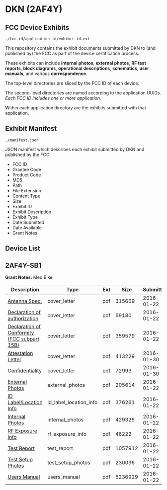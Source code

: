 # DKN (2AF4Y)
## FCC Device Exhibits

```
./fcc-id/application-id/exhibit-id.ext
```

This repository contains the exhibit documents submitted by DKN to (and published by) the FCC as part of the device certification process.

These exhibits can include **internal photos**, **external photos**, **RF test reports**, **block diagrams**, **operational descriptions**, **schematics**, **user manuals**, and various **correspondence**.

The top-level directories are sliced by the FCC ID of each device.

The second-level directories are named according to the application UUIDs. *Each FCC ID includes one or more application.*

Within each application directory are the exhibits submitted with that application. 

## Exhibit Manifest

```
./manifest.json
```

JSON manifest which describes each exhibit submitted by DKN and published by the FCC.

- FCC ID
- Grantee Code
- Product Code
- MD5
- Path
- File Extension
- Content Type
- Size
- Exhibit ID
- Exhibit Description
- Exhibit Type
- Date Submitted
- Date Available
- Grant Notes

## Device List
## 2AF4Y-SB1
**Grant Notes:** Med Bike

| Description | Type | Ext | Size | Submitted | Available |
| ----------- | ---- | --- | ---- | --------- | --------- |
| [Antenna Spec.](2AF4Y-SB1/644307004ab03c2fa10987d88ad729a2/2881130.pdf) | cover_letter | pdf | 315669 | 2016-01-22 | 2016-02-02 |
| [Declaration of authorization](2AF4Y-SB1/644307004ab03c2fa10987d88ad729a2/2881149.pdf) | cover_letter | pdf | 69180 | 2016-01-22 | 2016-02-02 |
| [Declaration of Conformity (FCC subpart 15B)](2AF4Y-SB1/644307004ab03c2fa10987d88ad729a2/2881150.pdf) | cover_letter | pdf | 359579 | 2016-01-22 | 2016-02-02 |
| [Attestation Letter](2AF4Y-SB1/644307004ab03c2fa10987d88ad729a2/2890800.pdf) | cover_letter | pdf | 413229 | 2016-01-30 | 2016-02-02 |
| [Confidentiality](2AF4Y-SB1/644307004ab03c2fa10987d88ad729a2/2890786.pdf) | cover_letter | pdf | 72993 | 2016-01-30 | 2016-02-02 |
| [External Photos](2AF4Y-SB1/644307004ab03c2fa10987d88ad729a2/2881134.pdf) | external_photos | pdf | 205614 | 2016-01-22 | 2016-02-02 |
| [ID Label/Location Info](2AF4Y-SB1/644307004ab03c2fa10987d88ad729a2/2881133.pdf) | id_label_location_info | pdf | 376261 | 2016-01-22 | 2016-02-02 |
| [Internal Photos](2AF4Y-SB1/644307004ab03c2fa10987d88ad729a2/2881135.pdf) | internal_photos | pdf | 429325 | 2016-01-22 | 2016-02-02 |
| [RF Exposure Info](2AF4Y-SB1/644307004ab03c2fa10987d88ad729a2/2881152.pdf) | rf_exposure_info | pdf | 46222 | 2016-01-22 | 2016-02-02 |
| [Test Report](2AF4Y-SB1/644307004ab03c2fa10987d88ad729a2/2881151.pdf) | test_report | pdf | 1057912 | 2016-01-22 | 2016-02-02 |
| [Test Setup Photos](2AF4Y-SB1/644307004ab03c2fa10987d88ad729a2/2881136.pdf) | test_setup_photos | pdf | 230096 | 2016-01-22 | 2016-02-02 |
| [Users Manual](2AF4Y-SB1/644307004ab03c2fa10987d88ad729a2/2881132.pdf) | users_manual | pdf | 5236929 | 2016-01-22 | 2016-02-02 |

